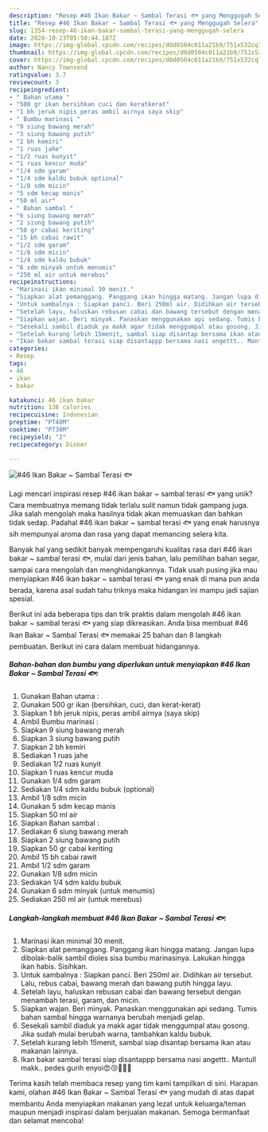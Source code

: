 ```yaml
---
description: "Resep #46 Ikan Bakar ~ Sambal Terasi 🐟 yang Menggugah Selera"
title: "Resep #46 Ikan Bakar ~ Sambal Terasi 🐟 yang Menggugah Selera"
slug: 1354-resep-46-ikan-bakar-sambal-terasi-yang-menggugah-selera
date: 2020-10-23T05:50:44.187Z
image: https://img-global.cpcdn.com/recipes/d0d0504c011a21b9/751x532cq70/46-ikan-bakar-sambal-terasi-🐟-foto-resep-utama.jpg
thumbnail: https://img-global.cpcdn.com/recipes/d0d0504c011a21b9/751x532cq70/46-ikan-bakar-sambal-terasi-🐟-foto-resep-utama.jpg
cover: https://img-global.cpcdn.com/recipes/d0d0504c011a21b9/751x532cq70/46-ikan-bakar-sambal-terasi-🐟-foto-resep-utama.jpg
author: Nancy Townsend
ratingvalue: 3.7
reviewcount: 3
recipeingredient:
- " Bahan utama "
- "500 gr ikan bersihkan cuci dan keratkerat"
- "1 bh jeruk nipis peras ambil airnya saya skip"
- " Bumbu marinasi "
- "9 siung bawang merah"
- "3 siung bawang putih"
- "2 bh kemiri"
- "1 ruas jahe"
- "1/2 ruas kunyit"
- "1 ruas kencur muda"
- "1/4 sdm garam"
- "1/4 sdm kaldu bubuk optional"
- "1/8 sdm micin"
- "5 sdm kecap manis"
- "50 ml air"
- " Bahan sambal "
- "6 siung bawang merah"
- "2 siung bawang putih"
- "50 gr cabai keriting"
- "15 bh cabai rawit"
- "1/2 sdm garam"
- "1/8 sdm micin"
- "1/4 sdm kaldu bubuk"
- "6 sdm minyak untuk menumis"
- "250 ml air untuk merebus"
recipeinstructions:
- "Marinasi ikan minimal 30 menit."
- "Siapkan alat pemanggang. Panggang ikan hingga matang. Jangan lupa dibolak-balik sambil dioles sisa bumbu marinasinya. Lakukan hingga ikan habis. Sisihkan."
- "Untuk sambalnya : Siapkan panci. Beri 250ml air. Didihkan air tersebut. Lalu, rebus cabai, bawang merah dan bawang putih hingga layu."
- "Setelah layu, haluskan rebusan cabai dan bawang tersebut dengan menambah terasi, garam, dan micin."
- "Siapkan wajan. Beri minyak. Panaskan menggunakan api sedang. Tumis bahan sambal hingga warnanya berubah menjadi gelap."
- "Sesekali sambil diaduk ya makk agar tidak menggumpal atau gosong. Jika sudah mulai berubah warna, tambahkan kaldu bubuk."
- "Setelah kurang lebih 15menit, sambal siap disantap bersama ikan atau makanan lainnya."
- "Ikan bakar sambal terasi siap disantappp bersama nasi angettt.. Mantull makk.. pedes gurih enyoi😍😚🤗🤗🤗"
categories:
- Resep
tags:
- 46
- ikan
- bakar

katakunci: 46 ikan bakar 
nutrition: 138 calories
recipecuisine: Indonesian
preptime: "PT40M"
cooktime: "PT38M"
recipeyield: "2"
recipecategory: Dinner

---
```



![#46 Ikan Bakar ~ Sambal Terasi 🐟](https://img-global.cpcdn.com/recipes/d0d0504c011a21b9/751x532cq70/46-ikan-bakar-sambal-terasi-🐟-foto-resep-utama.jpg)

Lagi mencari inspirasi resep #46 ikan bakar ~ sambal terasi 🐟 yang unik? Cara membuatnya memang tidak terlalu sulit namun tidak gampang juga. Jika salah mengolah maka hasilnya tidak akan memuaskan dan bahkan tidak sedap. Padahal #46 ikan bakar ~ sambal terasi 🐟 yang enak harusnya sih mempunyai aroma dan rasa yang dapat memancing selera kita.

Banyak hal yang sedikit banyak mempengaruhi kualitas rasa dari #46 ikan bakar ~ sambal terasi 🐟, mulai dari jenis bahan, lalu pemilihan bahan segar, sampai cara mengolah dan menghidangkannya. Tidak usah pusing jika mau menyiapkan #46 ikan bakar ~ sambal terasi 🐟 yang enak di mana pun anda berada, karena asal sudah tahu triknya maka hidangan ini mampu jadi sajian spesial.




Berikut ini ada beberapa tips dan trik praktis dalam mengolah #46 ikan bakar ~ sambal terasi 🐟 yang siap dikreasikan. Anda bisa membuat #46 Ikan Bakar ~ Sambal Terasi 🐟 memakai 25 bahan dan 8 langkah pembuatan. Berikut ini cara dalam membuat hidangannya.

<!--inarticleads1-->

##### Bahan-bahan dan bumbu yang diperlukan untuk menyiapkan #46 Ikan Bakar ~ Sambal Terasi 🐟:

1. Gunakan  Bahan utama :
1. Gunakan 500 gr ikan (bersihkan, cuci, dan kerat-kerat)
1. Siapkan 1 bh jeruk nipis, peras ambil airnya (saya skip)
1. Ambil  Bumbu marinasi :
1. Siapkan 9 siung bawang merah
1. Siapkan 3 siung bawang putih
1. Siapkan 2 bh kemiri
1. Sediakan 1 ruas jahe
1. Sediakan 1/2 ruas kunyit
1. Siapkan 1 ruas kencur muda
1. Gunakan 1/4 sdm garam
1. Sediakan 1/4 sdm kaldu bubuk (optional)
1. Ambil 1/8 sdm micin
1. Gunakan 5 sdm kecap manis
1. Siapkan 50 ml air
1. Siapkan  Bahan sambal :
1. Sediakan 6 siung bawang merah
1. Siapkan 2 siung bawang putih
1. Siapkan 50 gr cabai keriting
1. Ambil 15 bh cabai rawit
1. Ambil 1/2 sdm garam
1. Gunakan 1/8 sdm micin
1. Sediakan 1/4 sdm kaldu bubuk
1. Gunakan 6 sdm minyak (untuk menumis)
1. Sediakan 250 ml air (untuk merebus)




<!--inarticleads2-->

##### Langkah-langkah membuat #46 Ikan Bakar ~ Sambal Terasi 🐟:

1. Marinasi ikan minimal 30 menit.
1. Siapkan alat pemanggang. Panggang ikan hingga matang. Jangan lupa dibolak-balik sambil dioles sisa bumbu marinasinya. Lakukan hingga ikan habis. Sisihkan.
1. Untuk sambalnya : Siapkan panci. Beri 250ml air. Didihkan air tersebut. Lalu, rebus cabai, bawang merah dan bawang putih hingga layu.
1. Setelah layu, haluskan rebusan cabai dan bawang tersebut dengan menambah terasi, garam, dan micin.
1. Siapkan wajan. Beri minyak. Panaskan menggunakan api sedang. Tumis bahan sambal hingga warnanya berubah menjadi gelap.
1. Sesekali sambil diaduk ya makk agar tidak menggumpal atau gosong. Jika sudah mulai berubah warna, tambahkan kaldu bubuk.
1. Setelah kurang lebih 15menit, sambal siap disantap bersama ikan atau makanan lainnya.
1. Ikan bakar sambal terasi siap disantappp bersama nasi angettt.. Mantull makk.. pedes gurih enyoi😍😚🤗🤗🤗




Terima kasih telah membaca resep yang tim kami tampilkan di sini. Harapan kami, olahan #46 Ikan Bakar ~ Sambal Terasi 🐟 yang mudah di atas dapat membantu Anda menyiapkan makanan yang lezat untuk keluarga/teman maupun menjadi inspirasi dalam berjualan makanan. Semoga bermanfaat dan selamat mencoba!

